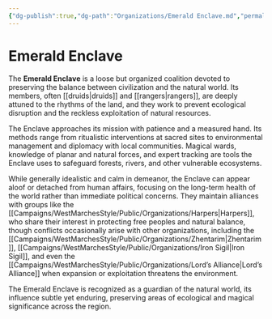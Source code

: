 ```yaml
---
{"dg-publish":true,"dg-path":"Organizations/Emerald Enclave.md","permalink":"/organizations/emerald-enclave/","tags":["nature","sword-coast","organization"],"dgShowFileTree":true}
---
```



# **Emerald Enclave**

The **Emerald Enclave** is a loose but organized coalition devoted to preserving the balance between civilization and the natural world. Its members, often [[druids\|druids]] and [[rangers\|rangers]], are deeply attuned to the rhythms of the land, and they work to prevent ecological disruption and the reckless exploitation of natural resources.

The Enclave approaches its mission with patience and a measured hand. Its methods range from ritualistic interventions at sacred sites to environmental management and diplomacy with local communities. Magical wards, knowledge of planar and natural forces, and expert tracking are tools the Enclave uses to safeguard forests, rivers, and other vulnerable ecosystems.

While generally idealistic and calm in demeanor, the Enclave can appear aloof or detached from human affairs, focusing on the long-term health of the world rather than immediate political concerns. They maintain alliances with groups like the [[Campaigns/WestMarchesStyle/Public/Organizations/Harpers\|Harpers]], who share their interest in protecting free peoples and natural balance, though conflicts occasionally arise with other organizations, including the [[Campaigns/WestMarchesStyle/Public/Organizations/Zhentarim\|Zhentarim]], [[Campaigns/WestMarchesStyle/Public/Organizations/Iron Sigil\|Iron Sigil]], and even the [[Campaigns/WestMarchesStyle/Public/Organizations/Lord’s Alliance\|Lord’s Alliance]] when expansion or exploitation threatens the environment.

The Emerald Enclave is recognized as a guardian of the natural world, its influence subtle yet enduring, preserving areas of ecological and magical significance across the region.
